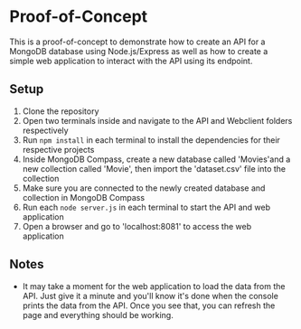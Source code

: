 # Proof-of-Concept

This is a proof-of-concept to demonstrate how to create an API for a MongoDB database using Node.js/Express as well as how to create a simple web application to interact with the API using its endpoint.

## Setup

1. Clone the repository
2. Open two terminals inside and navigate to the API and Webclient folders respectively
3. Run `npm install` in each terminal to install the dependencies for their respective projects
4. Inside MongoDB Compass, create a new database called 'Movies'and a new collection called 'Movie', then import the 'dataset.csv' file into the collection
5. Make sure you are connected to the newly created database and collection in MongoDB Compass
6. Run each `node server.js` in each terminal to start the API and web application
7. Open a browser and go to 'localhost:8081' to access the web application

## Notes
* It may take a moment for the web application to load the data from the API. Just give it a minute and you'll know it's done when the console prints the data from the API. Once you see that, you can refresh the page and everything should be working.